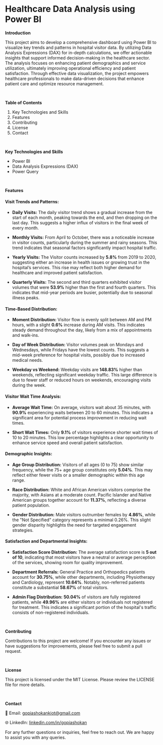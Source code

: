# Healthcare Data Analysis using Power BI


**Introduction**

This project aims to develop a comprehensive dashboard using Power BI to visualize key trends and patterns in hospital visitor data. By utilizing Data Analysis Expressions (DAX) for in-depth calculations, we offer actionable insights that support informed decision-making in the healthcare sector. The analysis focuses on enhancing patient demographics and service utilization, ultimately improving operational efficiency and patient satisfaction. Through effective data visualization, the project empowers healthcare professionals to make data-driven decisions that enhance patient care and optimize resource management.

<br />

**Table of Contents**

1. Key Technologies and Skills
2. Features
3. Contributing
4. License
5. Contact

<br />

**Key Technologies and Skills**
- Power BI
- Data Analysis Expressions (DAX)
- Power Query

<br />

**Features**

#### Visit Trends and Patterns:

   - **Daily Visits:** The daily visitor trend shows a gradual increase from the start of each month, peaking towards the end, and then dropping on the last day. This suggests a higher influx of visitors in the final week of every month.

   - **Monthly Visits:** From April to October, there was a noticeable increase in visitor counts, particularly during the summer and rainy seasons. This trend indicates that seasonal factors significantly impact hospital traffic.
   
   - **Yearly Visits:** The Visitor counts increased by **5.8%** from 2019 to 2020, suggesting either an increase in health issues or growing trust in the hospital’s services. This rise may reflect both higher demand for healthcare and improved patient satisfaction.

   - **Quarterly Visits:** The second and third quarters exhibited visitor volumes that were **53.9%** higher than the first and fourth quarters. This indicates that mid-year periods are busier, potentially due to seasonal illness peaks.


#### Time-Based Distribution:

   - **Moment Distribution:** Visitor flow is evenly split between AM and PM hours, with a slight **0.6%** increase during AM visits. This indicates steady demand throughout the day, likely from a mix of appointments and walk-ins.
   
   - **Day of Week Distribution:** Visitor volumes peak on Mondays and Wednesdays, while Fridays have the lowest counts. This suggests a mid-week preference for hospital visits, possibly due to increased medical needs.
   
   - **Weekday vs Weekend:** Weekday visits are **148.83%** higher than weekends, reflecting significant weekday traffic. This large difference is due to fewer staff or reduced hours on weekends, encouraging visits during the week.


#### Visitor Wait Time Analysis:

   - **Average Wait Time:** On average, visitors wait about 35 minutes, with **90.9%** experiencing waits between 20 to 60 minutes. This indicates a significant area for potential process improvement in reducing wait times.
   
   - **Short Wait Times:** Only **9.1%** of visitors experience shorter wait times of 10 to 20 minutes. This low percentage highlights a clear opportunity to enhance service speed and overall patient satisfaction.


#### Demographic Insights:

   - **Age Group Distribution:** Visitors of all ages (0 to 75) show similar frequency, while the 75+ age group constitutes only **5.04%**. This may reflect either fewer visits or a smaller demographic within this age range.
   
   - **Race Distribution:** White and African American visitors comprise the majority, with Asians at a moderate count. Pacific Islander and Native American groups together account for **11.37%**, reflecting a diverse patient population.
   
   - **Gender Distribution:** Male visitors outnumber females by **4.86%**, while the "Not Specified" category represents a minimal 0.26%. This slight gender disparity highlights the need for targeted engagement strategies.


#### Satisfaction and Departmental Insights:

   - **Satisfaction Score Distribution:** The average satisfaction score is **5 out of 10**, indicating that most visitors have a neutral or average perception of the services, showing room for quality improvement.

   - **Department Referrals:** General Practice and Orthopedics patients account for **30.75%**, while other departments, including Physiotherapy and Cardiology, represent **10.64%**. Notably, non-referred patients constitute a substantial **58.67%** of total visitors.

   - **Admin Flag Distribution:** **50.04%** of visitors are fully registered patients, while **49.96%** are either visitors or individuals not registered for treatment. This indicates a significant portion of the hospital's traffic consists of non-registered individuals.


<br />

**Contributing**

Contributions to this project are welcome! If you encounter any issues or have suggestions for improvements, please feel free to submit a pull request.

<br />

**License**

This project is licensed under the MIT License. Please review the LICENSE file for more details.

<br />

**Contact**

📧 Email: gopiashokankiot@gmail.com 

🌐 LinkedIn: [linkedin.com/in/gopiashokan](https://www.linkedin.com/in/gopiashokan)

For any further questions or inquiries, feel free to reach out. We are happy to assist you with any queries.

